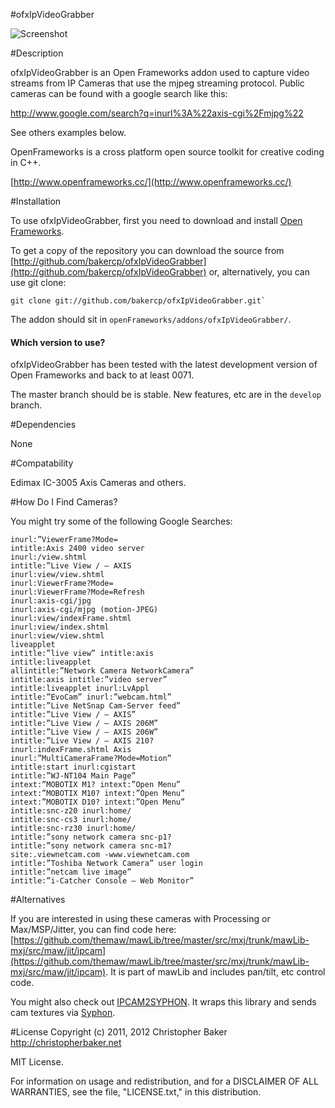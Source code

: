 #ofxIpVideoGrabber

![Screenshot](https://github.com/bakercp/ofxIpVideoGrabber/raw/master/screen.png)

#Description

ofxIpVideoGrabber is an Open Frameworks addon used to capture video streams from IP Cameras that use the mjpeg streaming protocol.  Public cameras can be found with a google search like this:

http://www.google.com/search?q=inurl%3A%22axis-cgi%2Fmjpg%22

See others examples below.

OpenFrameworks is a cross platform open source toolkit for creative coding in C++.

[http://www.openframeworks.cc/](http://www.openframeworks.cc/)

#Installation

To use ofxIpVideoGrabber, first you need to download and install [Open Frameworks](https://github.com/openframeworks/openFrameworks).

To get a copy of the repository you can download the source from [http://github.com/bakercp/ofxIpVideoGrabber](http://github.com/bakercp/ofxIpVideoGrabber) or, alternatively, you can use git clone:

```
git clone git://github.com/bakercp/ofxIpVideoGrabber.git`
```

The addon should sit in `openFrameworks/addons/ofxIpVideoGrabber/`.

#### Which version to use?

ofxIpVideoGrabber has been tested with the latest development version of Open Frameworks and back to at least 0071.

The master branch should be is stable.  New features, etc are in the `develop` branch.

#Dependencies

None

#Compatability

 Edimax IC-3005
 Axis Cameras
 and others.

#How Do I Find Cameras?

You might try some of the following Google Searches:

```
inurl:”ViewerFrame?Mode=
intitle:Axis 2400 video server
inurl:/view.shtml
intitle:”Live View / – AXIS
inurl:view/view.shtml
inurl:ViewerFrame?Mode=
inurl:ViewerFrame?Mode=Refresh
inurl:axis-cgi/jpg
inurl:axis-cgi/mjpg (motion-JPEG)
inurl:view/indexFrame.shtml
inurl:view/index.shtml
inurl:view/view.shtml
liveapplet
intitle:”live view” intitle:axis
intitle:liveapplet
allintitle:”Network Camera NetworkCamera”
intitle:axis intitle:”video server”
intitle:liveapplet inurl:LvAppl
intitle:”EvoCam” inurl:”webcam.html”
intitle:”Live NetSnap Cam-Server feed”
intitle:”Live View / – AXIS”
intitle:”Live View / – AXIS 206M”
intitle:”Live View / – AXIS 206W”
intitle:”Live View / – AXIS 210?
inurl:indexFrame.shtml Axis
inurl:”MultiCameraFrame?Mode=Motion”
intitle:start inurl:cgistart
intitle:”WJ-NT104 Main Page”
intext:”MOBOTIX M1? intext:”Open Menu”
intext:”MOBOTIX M10? intext:”Open Menu”
intext:”MOBOTIX D10? intext:”Open Menu”
intitle:snc-z20 inurl:home/
intitle:snc-cs3 inurl:home/
intitle:snc-rz30 inurl:home/
intitle:”sony network camera snc-p1?
intitle:”sony network camera snc-m1?
site:.viewnetcam.com -www.viewnetcam.com
intitle:”Toshiba Network Camera” user login
intitle:”netcam live image”
intitle:”i-Catcher Console – Web Monitor”
```

#Alternatives

If you are interested in using these cameras with Processing or Max/MSP/Jitter, you can find code here: [https://github.com/themaw/mawLib/tree/master/src/mxj/trunk/mawLib-mxj/src/maw/jit/ipcam](https://github.com/themaw/mawLib/tree/master/src/mxj/trunk/mawLib-mxj/src/maw/jit/ipcam).  It is part of mawLib and includes pan/tilt, etc control code.

You might also check out [IPCAM2SYPHON](https://github.com/bakercp/IPCAM2SYPHON).  It wraps this library and sends cam textures via [Syphon](http://syphon.v002.info/).

#License
Copyright (c) 2011, 2012 Christopher Baker <http://christopherbaker.net>

MIT License.

For information on usage and redistribution, and for a DISCLAIMER OF ALL
WARRANTIES, see the file, "LICENSE.txt," in this distribution.


